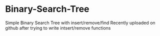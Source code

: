 # Binary-Search-Tree
Simple Binary Search Tree with insert/remove/find
Recently uploaded on github after trying to write intsert/remove functions

